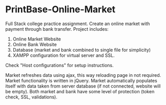 # PrintBase-Online-Market

Full Stack college practice assignment. Create an online market with payment through bank transfer. Project includes:
1. Online Market Website
2. Online Bank Website
3. Database (market and bank combined to single file for simplicity)
4. XAMPP configuration for virtual server and SSL.

Check "Host configurations" for setup instructions.

Market refreshes data using ajax, this way reloading page in not required.
Market functionality is written in jQuery.
Market automatically populates itself with data taken from server database (if not connected, website will be empty).
Both market and bank have some level of protection (token check, SSL, validations).
